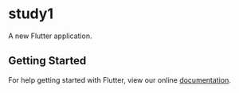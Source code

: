 # study1

A new Flutter application.

## Getting Started

For help getting started with Flutter, view our online
[documentation](https://flutter.io/).
